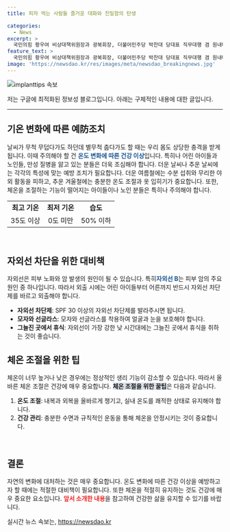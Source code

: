 ```yaml
---
title: 피자 먹는 사람들 즐거운 대화와 친밀함의 탄생

categories:
  - News
excerpt: >
  국민의힘 황우여 비상대책위원장과 광복회장, 더불어민주당 박찬대 당대표 직무대행 겸 원내대표, 조국혁신당 조국 대표가 백범 김구 선생 제75기 추모식에서 대화를 나누고 있다.
feature_text: >
  국민의힘 황우여 비상대책위원장과 광복회장, 더불어민주당 박찬대 당대표 직무대행 겸 원내대표, 조국혁신당 조국 대표가 백범 김구 선생 제75기 추모식에서 대화를 나누고 있다.
image: 'https://newsdao.kr/res/images/meta/newsdao_breakingnews.jpg'
---
```


<p><img src="https://newsdao.kr/res/images/meta/newsdao_breakingnews.jpg" alt="implanttips 속보" /></p>

<p>저는 구글에 최적화된 정보성 블로그입니다. 아래는 구체적인 내용에 대한 글입니다.</p>

<hr />

<h2 data-ke-size="size26">기온 변화에 따른 예防조치</h2>

<p data-ke-size="size16">날씨가 무척 무덥다가도 하던데 별무척 춥다가도 할 때는 우리 몸도 상당한 충격을 받게 됩니다. 이때 주의해야 할 건 <b><span style="color: #1a5490;">온도 변화에 따른 건강 이상</span></b>입니다. 특히나 어린 아이들과 노인들, 만성 질병을 앓고 있는 분들은 더욱 조심해야 합니다. 더운 날씨나 추운 날씨에는 각각의 특성에 맞는 예방 조치가 필요합니다. 더운 여름철에는 수분 섭취와 무리한 야외 활동을 피하고, 추운 겨울철에는 충분한 온도 조절과 옷 입히기가 중요합니다. 또한, 체온을 조절하는 기능이 떨어지는 아이들이나 노인 분들은 특히나 주의해야 합니다.<p>

<table>
  <tr>
    <td style="text-align: center; height: 17px;"><b>최고 기온</b></td>
    <td style="text-align: center; height: 17px;"><b>최저 기온</b></td>
    <td style="text-align: center; height: 17px;"><b>습도</b></td>
  </tr>
  <tr>
    <td style="text-align: center; height: 17px;">35도 이상</td>
    <td style="text-align: center; height: 17px;">0도 미만</td>
    <td style="text-align: center; height: 17px;">50% 이하</td>
  </tr>
</table>

<p data-ke-size="size16">&nbsp;</p>

<h2 data-ke-size="size26">자외선 차단을 위한 대비책</h2>

<p data-ke-size="size16">자외선은 피부 노화와 암 발생의 원인이 될 수 있습니다. 특히<strong><span style="color: #1a5490;">자외선 B</span></strong>는 피부 암의 주요 원인 중 하나입니다. 따라서 외출 시에는 어린 아이들부터 어른까지 반드시 자외선 차단제를 바르고 외출해야 합니다.</p>

<ul>
  <li><strong>자외선 차단제</strong>: SPF 30 이상의 자외선 차단제를 발라주시면 됩니다.</li>
  <li><strong>모자와 선글라스</strong>: 모자와 선글라스를 착용하여 얼굴과 눈을 보호해야 합니다.</li>
  <li><strong>그늘진 곳에서 휴식</strong>: 자외선이 가장 강한 낮 시간대에는 그늘진 곳에서 휴식을 취하는 것이 좋습니다.</li>
</ul>

<h2 data-ke-size="size26">체온 조절을 위한 팁</h2>

<p data-ke-size="size16">체온이 너무 높거나 낮은 경우에는 정상적인 생리 기능이 감소할 수 있습니다. 따라서 올바른 체온 조절은 건강에 매우 중요합니다. <strong><span style="background-color: #21538527;">체온 조절을 위한 꿀팁</span></strong>은 다음과 같습니다.</p>

<ol>
  <li><strong>온도 조절</strong>: 내복과 외복을 올바르게 챙기고, 실내 온도를 쾌적한 상태로 유지해야 합니다.</li>
  <li><strong>건강 관리</strong>: 충분한 수면과 규칙적인 운동을 통해 체온을 안정시키는 것이 중요합니다.</li>
</ol>

<p data-ke-size="size16">&nbsp;</p>

<h2 data-ke-size="size26">결론</h2>

<p data-ke-size="size16">자연의 변화에 대처하는 것은 매우 중요합니다. 온도 변화에 따른 건강 이상을 예방하고자 할 때에는 적절한 대비책이 필요합니다. 또한 체온을 적절히 유지하는 것도 건강에 매우 중요한 요소입니다. <strong><span style="color: #ee2323;">앞서 소개한 내용</span></strong>을 참고하여 건강한 삶을 유지할 수 있기를 바랍니다.</p>

<p data-ke-size="size16"></p>
실시간 뉴스 속보는, <a href="https://newsdao.kr" rel="dofollow">https://newsdao.kr</a>



